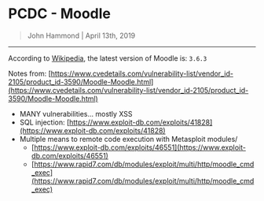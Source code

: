 # PCDC - Moodle

> John Hammond | April 13th, 2019

---------------

According to [Wikipedia](https://en.wikipedia.org/wiki/Moodle), the latest version of Moodle is: `3.6.3`

Notes from: [https://www.cvedetails.com/vulnerability-list/vendor_id-2105/product_id-3590/Moodle-Moodle.html](https://www.cvedetails.com/vulnerability-list/vendor_id-2105/product_id-3590/Moodle-Moodle.html)

* MANY vulnerabilities... mostly XSS
* SQL injection: [https://www.exploit-db.com/exploits/41828](https://www.exploit-db.com/exploits/41828)
* Multiple means to remote code execution with Metasploit modules/
	- [https://www.exploit-db.com/exploits/46551](https://www.exploit-db.com/exploits/46551)
	- [https://www.rapid7.com/db/modules/exploit/multi/http/moodle_cmd_exec](https://www.rapid7.com/db/modules/exploit/multi/http/moodle_cmd_exec)